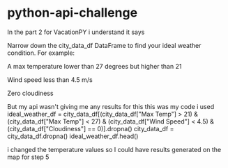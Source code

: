# python-api-challenge

In the part 2 for VacationPY i understand it says 

Narrow down the city_data_df DataFrame to find your ideal weather condition. For example:

A max temperature lower than 27 degrees but higher than 21

Wind speed less than 4.5 m/s

Zero cloudiness

But my api wasn't giving me any results for this 
this was my code i used 
ideal_weather_df = city_data_df[(city_data_df["Max Temp"] > 21) & (city_data_df["Max Temp"] < 27) & (city_data_df["Wind Speed"] < 4.5) & (city_data_df["Cloudiness"] == 0)].dropna()
city_data_df = city_data_df.dropna()
ideal_weather_df.head()

i changed the temperature values so I could have results generated on the map for step 5
